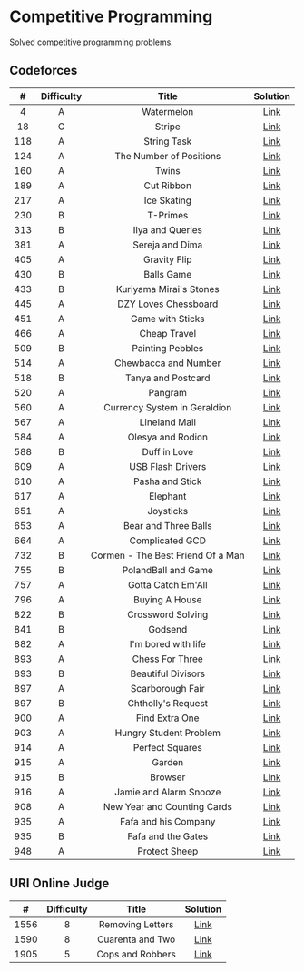 # Competitive Programming

Solved competitive programming problems.

## Codeforces

| # | Difficulty | Title | Solution |
| :--: | :--: | :--: | :--: |
| 4 | A | Watermelon | [Link](Codeforces/4A.py) |
| 18 | C | Stripe | [Link](Codeforces/18C.py) |
| 118 | A | String Task | [Link](Codeforces/118A.py) |
| 124 | A | The Number of Positions | [Link](Codeforces/124A.py) |
| 160 | A | Twins | [Link](Codeforces/160A.py) |
| 189 | A | Cut Ribbon | [Link](Codeforces/189A.py) |
| 217 | A | Ice Skating | [Link](Codeforces/217A.py) |
| 230 | B | T-Primes | [Link](Codeforces/230B.py) |
| 313 | B | Ilya and Queries | [Link](Codeforces/313B.py) |
| 381 | A | Sereja and Dima | [Link](Codeforces/381A.py) |
| 405 | A | Gravity Flip | [Link](Codeforces/405A.py) |
| 430 | B | Balls Game | [Link](Codeforces/430B.py) |
| 433 | B | Kuriyama Mirai's Stones | [Link](Codeforces/433B.py) |
| 445 | A | DZY Loves Chessboard | [Link](Codeforces/445A.py) |
| 451 | A | Game with Sticks | [Link](Codeforces/451A.py) |
| 466 | A | Cheap Travel | [Link](Codeforces/466A.py) |
| 509 | B | Painting Pebbles | [Link](Codeforces/509B.py) |
| 514 | A | Chewbacca and Number | [Link](Codeforces/514A.py) |
| 518 | B | Tanya and Postcard | [Link](Codeforces/518B.py) |
| 520 | A | Pangram | [Link](Codeforces/520A.py) |
| 560 | A | Currency System in Geraldion | [Link](Codeforces/560A.py) |
| 567 | A | Lineland Mail | [Link](Codeforces/567A.py) |
| 584 | A | Olesya and Rodion | [Link](Codeforces/584A.py) |
| 588 | B | Duff in Love | [Link](Codeforces/588B.py) |
| 609 | A | USB Flash Drivers | [Link](Codeforces/609A.py) |
| 610 | A | Pasha and Stick | [Link](Codeforces/610A.py) |
| 617 | A | Elephant | [Link](Codeforces/617A.py) |
| 651 | A | Joysticks | [Link](Codeforces/651A.py) |
| 653 | A | Bear and Three Balls | [Link](Codeforces/653A.py) |
| 664 | A | Complicated GCD | [Link](Codeforces/664A.py) |
| 732 | B | Cormen - The Best Friend Of a Man | [Link](Codeforces/732B.py) |
| 755 | B | PolandBall and Game | [Link](Codeforces/755B.py) |
| 757 | A | Gotta Catch Em'All | [Link](Codeforces/757A.py) |
| 796 | A | Buying A House | [Link](Codeforces/796A.py) |
| 822 | B | Crossword Solving | [Link](Codeforces/822B.py) |
| 841 | B | Godsend | [Link](Codeforces/841B.py) |
| 882 | A | I'm bored with life | [Link](Codeforces/882A.py) |
| 893 | A | Chess For Three | [Link](Codeforces/893A.py) |
| 893 | B | Beautiful Divisors | [Link](Codeforces/893B.py) |
| 897 | A | Scarborough Fair | [Link](Codeforces/897A.py) |
| 897 | B | Chtholly's Request | [Link](Codeforces/897B.py) |
| 900 | A | Find Extra One | [Link](Codeforces/900A.py) |
| 903 | A | Hungry Student Problem | [Link](Codeforces/903A.py) |
| 914 | A | Perfect Squares | [Link](Codeforces/914A.py) |
| 915 | A | Garden | [Link](Codeforces/915A.py) |
| 915 | B | Browser | [Link](Codeforces/915B.py) |
| 916 | A | Jamie and Alarm Snooze | [Link](Codeforces/916A.py) |
| 908 | A | New Year and Counting Cards | [Link](Codeforces/908A.py) |
| 935 | A | Fafa and his Company | [Link](Codeforces/935A.py) |
| 935 | B | Fafa and the Gates | [Link](Codeforces/935B.py) |
| 948 | A | Protect Sheep | [Link](Codeforces/948A.py) |

## URI Online Judge

| # | Difficulty | Title | Solution |
| :--: | :--: | :--: | :--: |
| 1556 | 8 | Removing Letters | [Link](URI/1556.py) |
| 1590 | 8 | Cuarenta and Two | [Link](URI/1590.py) |
| 1905 | 5 | Cops and Robbers | [Link](URI/1905.py) |
